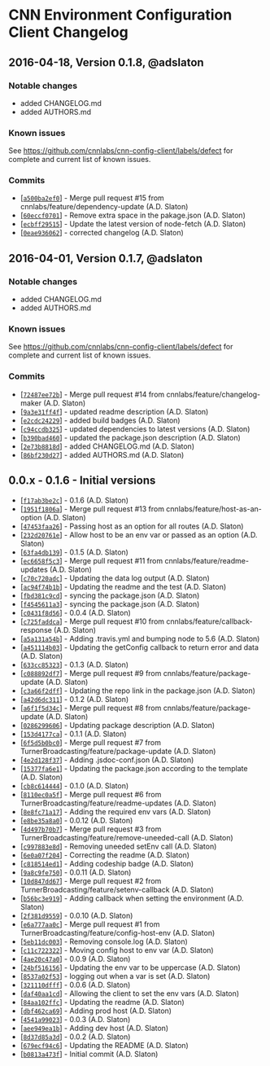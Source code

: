 # CNN Environment Configuration Client Changelog


## 2016-04-18, Version 0.1.8, @adslaton

### Notable changes

- added CHANGELOG.md
- added AUTHORS.md


### Known issues

See https://github.com/cnnlabs/cnn-config-client/labels/defect for complete and
current list of known issues.

### Commits

* [[`a500ba2ef0`](https://github.com/cnnlabs/cnn-config-client/commit/a500ba2ef0)] - Merge pull request #15 from cnnlabs/feature/dependency-update (A.D. Slaton) 
* [[`60eccf0701`](https://github.com/cnnlabs/cnn-config-client/commit/60eccf0701)] - Remove extra space in the pakage.json (A.D. Slaton) 
* [[`ecbff29515`](https://github.com/cnnlabs/cnn-config-client/commit/ecbff29515)] - Update the latest version of node-fetch (A.D. Slaton) 
* [[`0eae936062`](https://github.com/cnnlabs/cnn-config-client/commit/0eae936062)] - corrected changelog (A.D. Slaton) 


## 2016-04-01, Version 0.1.7, @adslaton

### Notable changes

- added CHANGELOG.md
- added AUTHORS.md


### Known issues

See https://github.com/cnnlabs/cnn-config-client/labels/defect for complete and
current list of known issues.

### Commits

* [[`72487ee72b`](https://github.com/cnnlabs/cnn-config-client/commit/72487ee72b)] - Merge pull request #14 from cnnlabs/feature/changelog-maker (A.D. Slaton) 
* [[`9a3e31ff4f`](https://github.com/cnnlabs/cnn-config-client/commit/9a3e31ff4f)] - updated readme description (A.D. Slaton) 
* [[`e2cdc24229`](https://github.com/cnnlabs/cnn-config-client/commit/e2cdc24229)] - added build badges (A.D. Slaton) 
* [[`c94ccdb325`](https://github.com/cnnlabs/cnn-config-client/commit/c94ccdb325)] - updated dependencies to latest versions (A.D. Slaton) 
* [[`b390bad460`](https://github.com/cnnlabs/cnn-config-client/commit/b390bad460)] - updated the package.json description (A.D. Slaton) 
* [[`2e73b8818d`](https://github.com/cnnlabs/cnn-config-client/commit/2e73b8818d)] - added CHANGELOG.md (A.D. Slaton) 
* [[`86bf230d27`](https://github.com/cnnlabs/cnn-config-client/commit/86bf230d27)] - added AUTHORS.md (A.D. Slaton) 


## 0.0.x - 0.1.6 - Initial versions

* [[`f17ab3be2c`](https://github.com/cnnlabs/cnn-config-client/commit/f17ab3be2c)] - 0.1.6 (A.D. Slaton) 
* [[`1951f1806a`](https://github.com/cnnlabs/cnn-config-client/commit/1951f1806a)] - Merge pull request #13 from cnnlabs/feature/host-as-an-option (A.D. Slaton) 
* [[`47453faa26`](https://github.com/cnnlabs/cnn-config-client/commit/47453faa26)] - Passing host as an option for all routes (A.D. Slaton) 
* [[`232d20761e`](https://github.com/cnnlabs/cnn-config-client/commit/232d20761e)] - Allow host to be an env var or passed as an option (A.D. Slaton) 
* [[`63fa4db139`](https://github.com/cnnlabs/cnn-config-client/commit/63fa4db139)] - 0.1.5 (A.D. Slaton) 
* [[`ec6658f5c3`](https://github.com/cnnlabs/cnn-config-client/commit/ec6658f5c3)] - Merge pull request #11 from cnnlabs/feature/readme-updates (A.D. Slaton) 
* [[`c70c720adc`](https://github.com/cnnlabs/cnn-config-client/commit/c70c720adc)] - Updating the data log output (A.D. Slaton) 
* [[`ac94f74b1b`](https://github.com/cnnlabs/cnn-config-client/commit/ac94f74b1b)] - Updating the readme and the test (A.D. Slaton) 
* [[`fbd381c9cd`](https://github.com/cnnlabs/cnn-config-client/commit/fbd381c9cd)] - syncing the package.json (A.D. Slaton) 
* [[`f4545611a3`](https://github.com/cnnlabs/cnn-config-client/commit/f4545611a3)] - syncing the package.json (A.D. Slaton) 
* [[`c0431f8d56`](https://github.com/cnnlabs/cnn-config-client/commit/c0431f8d56)] - 0.0.4 (A.D. Slaton) 
* [[`c725faddca`](https://github.com/cnnlabs/cnn-config-client/commit/c725faddca)] - Merge pull request #10 from cnnlabs/feature/callback-response (A.D. Slaton) 
* [[`a5a131a54b`](https://github.com/cnnlabs/cnn-config-client/commit/a5a131a54b)] - Adding .travis.yml and bumping node to 5.6 (A.D. Slaton) 
* [[`a451114b03`](https://github.com/cnnlabs/cnn-config-client/commit/a451114b03)] - Updating the getConfig callback to return error and data (A.D. Slaton) 
* [[`633cc85323`](https://github.com/cnnlabs/cnn-config-client/commit/633cc85323)] - 0.1.3 (A.D. Slaton) 
* [[`c088892df7`](https://github.com/cnnlabs/cnn-config-client/commit/c088892df7)] - Merge pull request #9 from cnnlabs/feature/package-update (A.D. Slaton) 
* [[`c3a66f2dff`](https://github.com/cnnlabs/cnn-config-client/commit/c3a66f2dff)] - Updating the repo link in the package.json (A.D. Slaton) 
* [[`a42d6dc311`](https://github.com/cnnlabs/cnn-config-client/commit/a42d6dc311)] - 0.1.2 (A.D. Slaton) 
* [[`a6f1f5d34c`](https://github.com/cnnlabs/cnn-config-client/commit/a6f1f5d34c)] - Merge pull request #8 from cnnlabs/feature/package-update (A.D. Slaton) 
* [[`0286299606`](https://github.com/cnnlabs/cnn-config-client/commit/0286299606)] - Updating package description (A.D. Slaton) 
* [[`153d4177ca`](https://github.com/cnnlabs/cnn-config-client/commit/153d4177ca)] - 0.1.1 (A.D. Slaton) 
* [[`6f5d5b0bc0`](https://github.com/cnnlabs/cnn-config-client/commit/6f5d5b0bc0)] - Merge pull request #7 from TurnerBroadcasting/feature/package-update (A.D. Slaton) 
* [[`4e2d128f37`](https://github.com/cnnlabs/cnn-config-client/commit/4e2d128f37)] - Adding .jsdoc-conf.json (A.D. Slaton) 
* [[`15377fa6e1`](https://github.com/cnnlabs/cnn-config-client/commit/15377fa6e1)] - Updating the package.json according to the template (A.D. Slaton) 
* [[`cb8c614444`](https://github.com/cnnlabs/cnn-config-client/commit/cb8c614444)] - 0.1.0 (A.D. Slaton) 
* [[`8110ec0a5f`](https://github.com/cnnlabs/cnn-config-client/commit/8110ec0a5f)] - Merge pull request #6 from TurnerBroadcasting/feature/readme-updates (A.D. Slaton) 
* [[`8e8fc71a17`](https://github.com/cnnlabs/cnn-config-client/commit/8e8fc71a17)] - Adding the required env vars (A.D. Slaton) 
* [[`e8be35a8a0`](https://github.com/cnnlabs/cnn-config-client/commit/e8be35a8a0)] - 0.0.12 (A.D. Slaton) 
* [[`4d497b70b7`](https://github.com/cnnlabs/cnn-config-client/commit/4d497b70b7)] - Merge pull request #3 from TurnerBroadcasting/feature/remove-uneeded-call (A.D. Slaton) 
* [[`c997883e8d`](https://github.com/cnnlabs/cnn-config-client/commit/c997883e8d)] - Removing uneeded setEnv call (A.D. Slaton) 
* [[`6e0a07f204`](https://github.com/cnnlabs/cnn-config-client/commit/6e0a07f204)] - Correcting the readme (A.D. Slaton) 
* [[`c818514ed1`](https://github.com/cnnlabs/cnn-config-client/commit/c818514ed1)] - Adding codeship badge (A.D. Slaton) 
* [[`9a8c9fe750`](https://github.com/cnnlabs/cnn-config-client/commit/9a8c9fe750)] - 0.0.11 (A.D. Slaton) 
* [[`10d847dd67`](https://github.com/cnnlabs/cnn-config-client/commit/10d847dd67)] - Merge pull request #2 from TurnerBroadcasting/feature/setenv-callback (A.D. Slaton) 
* [[`b56bc3e919`](https://github.com/cnnlabs/cnn-config-client/commit/b56bc3e919)] - Adding callback when setting the environment (A.D. Slaton) 
* [[`2f381d9559`](https://github.com/cnnlabs/cnn-config-client/commit/2f381d9559)] - 0.0.10 (A.D. Slaton) 
* [[`e6a777aa0c`](https://github.com/cnnlabs/cnn-config-client/commit/e6a777aa0c)] - Merge pull request #1 from TurnerBroadcasting/feature/config-host-env (A.D. Slaton) 
* [[`5eb11dc003`](https://github.com/cnnlabs/cnn-config-client/commit/5eb11dc003)] - Removing console.log (A.D. Slaton) 
* [[`c11c722322`](https://github.com/cnnlabs/cnn-config-client/commit/c11c722322)] - Moving config host to env var (A.D. Slaton) 
* [[`4ae20c47a0`](https://github.com/cnnlabs/cnn-config-client/commit/4ae20c47a0)] - 0.0.9 (A.D. Slaton) 
* [[`24bf516156`](https://github.com/cnnlabs/cnn-config-client/commit/24bf516156)] - Updating the env var to be uppercase (A.D. Slaton) 
* [[`8537a02f53`](https://github.com/cnnlabs/cnn-config-client/commit/8537a02f53)] - logging out when a var is set (A.D. Slaton) 
* [[`321110dfff`](https://github.com/cnnlabs/cnn-config-client/commit/321110dfff)] - 0.0.6 (A.D. Slaton) 
* [[`daf40aa1cd`](https://github.com/cnnlabs/cnn-config-client/commit/daf40aa1cd)] - Allowing the client to set the env vars (A.D. Slaton) 
* [[`84aa102ffc`](https://github.com/cnnlabs/cnn-config-client/commit/84aa102ffc)] - Updating the readme (A.D. Slaton) 
* [[`dbf462ca69`](https://github.com/cnnlabs/cnn-config-client/commit/dbf462ca69)] - Adding prod host (A.D. Slaton) 
* [[`4541a99023`](https://github.com/cnnlabs/cnn-config-client/commit/4541a99023)] - 0.0.3 (A.D. Slaton) 
* [[`aee949ea1b`](https://github.com/cnnlabs/cnn-config-client/commit/aee949ea1b)] - Adding dev host (A.D. Slaton) 
* [[`8d37d85a3d`](https://github.com/cnnlabs/cnn-config-client/commit/8d37d85a3d)] - 0.0.2 (A.D. Slaton) 
* [[`679ecf94c6`](https://github.com/cnnlabs/cnn-config-client/commit/679ecf94c6)] - Updating the README (A.D. Slaton) 
* [[`b0813a473f`](https://github.com/cnnlabs/cnn-config-client/commit/b0813a473f)] - Initial commit (A.D. Slaton) 